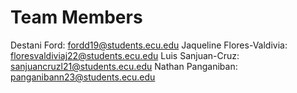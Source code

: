 # Team Members
Destani Ford: fordd19@students.ecu.edu
Jaqueline Flores-Valdivia: floresvaldiviaj22@students.ecu.edu
Luis Sanjuan-Cruz: sanjuancruzl21@students.ecu.edu
Nathan Panganiban: panganibann23@students.ecu.edu
